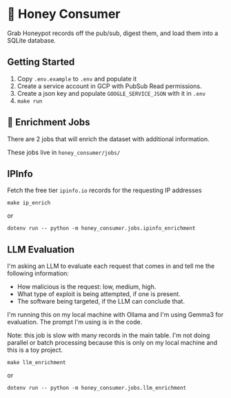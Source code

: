 # 🍯 Honey Consumer

Grab Honeypot records off the pub/sub, digest them, and load them into a SQLite database.

## Getting Started

1. Copy `.env.example` to `.env` and populate it
2. Create a service account in GCP with PubSub Read permissions.
3. Create a json key and populate `GOOGLE_SERVICE_JSON` with it in `.env`
4. `make run`

## 🤑 Enrichment Jobs

There are 2 jobs that will enrich the dataset with additional information.

These jobs live in `honey_consumer/jobs/`

## IPInfo
Fetch the free tier `ipinfo.io` records for the requesting IP addresses

```
make ip_enrich
```

or
```
dotenv run -- python -m honey_consumer.jobs.ipinfo_enrichment
```

## LLM Evaluation

I'm asking an LLM to evaluate each request that comes in and tell me the following information:

- How malicious is the request: low, medium, high.
- What type of exploit is being attempted, if one is present.
- The software being targeted, if the LLM can conclude that.

I'm running this on my local machine with Ollama and I'm using Gemma3 for evaluation. The prompt I'm using is in the code.

Note: this job is slow with many records in the main table. I'm not doing parallel or batch processing because this is only on my local machine and this is a toy project.

```
make llm_enrichment
```
or
```
dotenv run -- python -m honey_consumer.jobs.llm_enrichment
```
